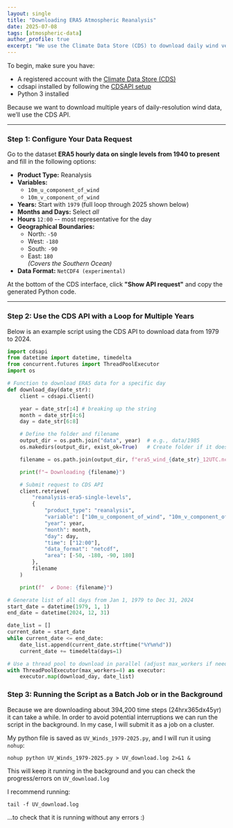 ```yaml
---
layout: single
title: "Downloading ERA5 Atmospheric Reanalysis"
date: 2025-07-08
tags: [atmospheric-data]
author_profile: true
excerpt: "We use the Climate Data Store (CDS) to download daily wind vectors from ERA5, which will later be used to construct atmospheric indices."
---
```


To begin, make sure you have:

- A registered account with the [Climate Data Store (CDS)](https://cds.climate.copernicus.eu/)
- cdsapi installed by following the [CDSAPI setup](https://cds.climate.copernicus.eu/how-to-api)
- Python 3 installed

Because we want to download multiple years of daily-resolution wind data, we’ll use the CDS API.

---

### Step 1: Configure Your Data Request

Go to the dataset **ERA5 hourly data on single levels from 1940 to present** and fill in the following options:

- **Product Type:** Reanalysis  
- **Variables:**  
  - `10m_u_component_of_wind`  
  - `10m_v_component_of_wind`
- **Years:** Start with `1979` (full loop through 2025 shown below)
- **Months and Days:** Select *all* 
- **Hours** `12:00`  -- most representative for the day 
- **Geographical Boundaries:**  
  - North: `-50`  
  - West: `-180`  
  - South: `-90`  
  - East: `180`  
  *(Covers the Southern Ocean)*
- **Data Format:** `NetCDF4 (experimental)`

At the bottom of the CDS interface, click **"Show API request"** and copy the generated Python code.

---

### Step 2: Use the CDS API with a Loop for Multiple Years

Below is an example script using the CDS API to download data from 1979 to 2024.

```python
import cdsapi
from datetime import datetime, timedelta
from concurrent.futures import ThreadPoolExecutor
import os

# Function to download ERA5 data for a specific day
def download_day(date_str):
    client = cdsapi.Client()

    year = date_str[:4] # breaking up the string
    month = date_str[4:6]
    day = date_str[6:8]

    # Define the folder and filename
    output_dir = os.path.join("data", year)  # e.g., data/1985
    os.makedirs(output_dir, exist_ok=True)   # Create folder if it doesn't exist

    filename = os.path.join(output_dir, f"era5_wind_{date_str}_12UTC.nc")

    print(f"→ Downloading {filename}")

    # Submit request to CDS API
    client.retrieve(
        "reanalysis-era5-single-levels",
        {
            "product_type": "reanalysis",
            "variable": ["10m_u_component_of_wind", "10m_v_component_of_wind"],
            "year": year,
            "month": month,
            "day": day,
            "time": ["12:00"],
            "data_format": "netcdf",
            "area": [-50, -180, -90, 180]
        },
        filename
    )

    print(f"  ✔ Done: {filename}")

# Generate list of all days from Jan 1, 1979 to Dec 31, 2024
start_date = datetime(1979, 1, 1)
end_date = datetime(2024, 12, 31)

date_list = []
current_date = start_date
while current_date <= end_date:
    date_list.append(current_date.strftime("%Y%m%d"))
    current_date += timedelta(days=1)

# Use a thread pool to download in parallel (adjust max_workers if needed)
with ThreadPoolExecutor(max_workers=4) as executor:
    executor.map(download_day, date_list)

```
### Step 3: Running the Script as a Batch Job or in the Background

Because we are downloading about 394,200 time steps (24hrx365dx45yr) it can take a while. In order to avoid potential interruptions we can run the script in the background. In my case, I will submit it as a job on a cluster. 

My python file is saved as `UV_Winds_1979-2025.py`, and I will run it using `nohup`: 

```
nohup python UV_Winds_1979-2025.py > UV_download.log 2>&1 &
```

This will keep it running in the background and you can check the progress/errors on `UV_download.log`

I recommend running:

```
tail -f UV_download.log 
```
...to check that it is running without any errors :)





